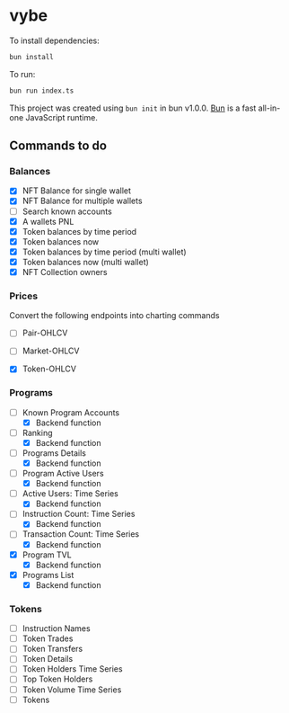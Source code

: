 # vybe

To install dependencies:

```bash
bun install
```

To run:

```bash
bun run index.ts
```

This project was created using `bun init` in bun v1.0.0. [Bun](https://bun.sh) is a fast all-in-one JavaScript runtime.

## Commands to do

### Balances

- [x] NFT Balance for single wallet 
- [x] NFT Balance for multiple wallets
- [ ] Search known accounts
- [x] A wallets PNL
- [x] Token balances by time period
- [x] Token balances now
- [x] Token balances by time period (multi wallet)
- [x] Token balances now (multi wallet)
- [x] NFT Collection owners

### Prices

Convert the following endpoints into charting commands

- [ ] Pair-OHLCV
- [ ] Market-OHLCV
- [x] Token-OHLCV


### Programs

- [ ] Known Program Accounts
    - [x] Backend function
- [ ] Ranking
    - [x] Backend function
- [ ] Programs Details
    - [x] Backend function
- [ ] Program Active Users
    - [x] Backend function
- [ ] Active Users: Time Series
    - [x] Backend function
- [ ] Instruction Count: Time Series
    - [x] Backend function
- [ ] Transaction Count: Time Series
    - [x] Backend function
- [x] Program TVL
    - [x] Backend function
- [x] Programs List
    - [x] Backend function

### Tokens

- [ ] Instruction Names
- [ ] Token Trades
- [ ] Token Transfers
- [ ] Token Details
- [ ] Token Holders Time Series
- [ ] Top Token Holders
- [ ] Token Volume Time Series
- [ ] Tokens